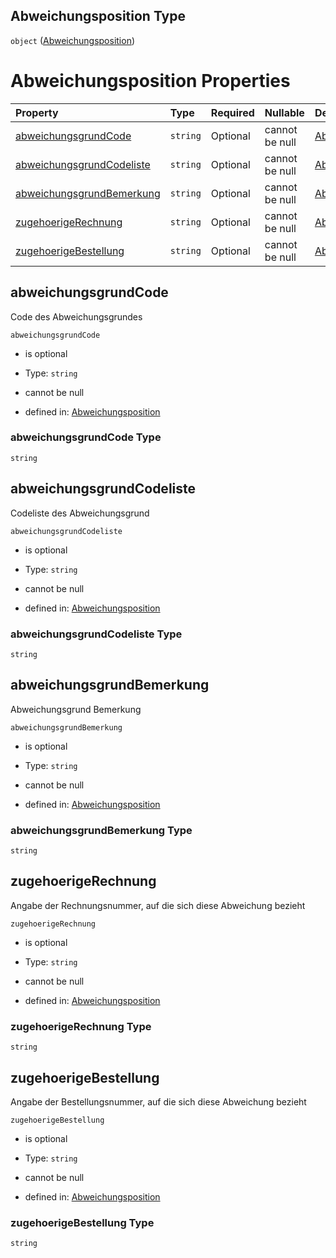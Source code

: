 ## Abweichungsposition Type

`object` ([Abweichungsposition](abweichungsposition.md))

# Abweichungsposition Properties

| Property                                                | Type     | Required | Nullable       | Defined by                                                                                                                                                                                                                                 |
| :------------------------------------------------------ | :------- | :------- | :------------- | :----------------------------------------------------------------------------------------------------------------------------------------------------------------------------------------------------------------------------------------- |
| [abweichungsgrundCode](#abweichungsgrundcode)           | `string` | Optional | cannot be null | [Abweichungsposition](abweichungsposition-properties-abweichungsgrundcode.md "https://raw.githubusercontent.com/conuti-gmbh/bo4e-schema/master/schemas/v1/com/Abweichungsposition.schema.json#/properties/abweichungsgrundCode")           |
| [abweichungsgrundCodeliste](#abweichungsgrundcodeliste) | `string` | Optional | cannot be null | [Abweichungsposition](abweichungsposition-properties-abweichungsgrundcodeliste.md "https://raw.githubusercontent.com/conuti-gmbh/bo4e-schema/master/schemas/v1/com/Abweichungsposition.schema.json#/properties/abweichungsgrundCodeliste") |
| [abweichungsgrundBemerkung](#abweichungsgrundbemerkung) | `string` | Optional | cannot be null | [Abweichungsposition](abweichungsposition-properties-abweichungsgrundbemerkung.md "https://raw.githubusercontent.com/conuti-gmbh/bo4e-schema/master/schemas/v1/com/Abweichungsposition.schema.json#/properties/abweichungsgrundBemerkung") |
| [zugehoerigeRechnung](#zugehoerigerechnung)             | `string` | Optional | cannot be null | [Abweichungsposition](abweichungsposition-properties-zugehoerigerechnung.md "https://raw.githubusercontent.com/conuti-gmbh/bo4e-schema/master/schemas/v1/com/Abweichungsposition.schema.json#/properties/zugehoerigeRechnung")             |
| [zugehoerigeBestellung](#zugehoerigebestellung)         | `string` | Optional | cannot be null | [Abweichungsposition](abweichungsposition-properties-zugehoerigebestellung.md "https://raw.githubusercontent.com/conuti-gmbh/bo4e-schema/master/schemas/v1/com/Abweichungsposition.schema.json#/properties/zugehoerigeBestellung")         |

## abweichungsgrundCode

Code des Abweichungsgrundes

`abweichungsgrundCode`

*   is optional

*   Type: `string`

*   cannot be null

*   defined in: [Abweichungsposition](abweichungsposition-properties-abweichungsgrundcode.md "https://raw.githubusercontent.com/conuti-gmbh/bo4e-schema/master/schemas/v1/com/Abweichungsposition.schema.json#/properties/abweichungsgrundCode")

### abweichungsgrundCode Type

`string`

## abweichungsgrundCodeliste

Codeliste des Abweichungsgrund

`abweichungsgrundCodeliste`

*   is optional

*   Type: `string`

*   cannot be null

*   defined in: [Abweichungsposition](abweichungsposition-properties-abweichungsgrundcodeliste.md "https://raw.githubusercontent.com/conuti-gmbh/bo4e-schema/master/schemas/v1/com/Abweichungsposition.schema.json#/properties/abweichungsgrundCodeliste")

### abweichungsgrundCodeliste Type

`string`

## abweichungsgrundBemerkung

Abweichungsgrund Bemerkung

`abweichungsgrundBemerkung`

*   is optional

*   Type: `string`

*   cannot be null

*   defined in: [Abweichungsposition](abweichungsposition-properties-abweichungsgrundbemerkung.md "https://raw.githubusercontent.com/conuti-gmbh/bo4e-schema/master/schemas/v1/com/Abweichungsposition.schema.json#/properties/abweichungsgrundBemerkung")

### abweichungsgrundBemerkung Type

`string`

## zugehoerigeRechnung

Angabe der Rechnungsnummer, auf die sich diese Abweichung bezieht

`zugehoerigeRechnung`

*   is optional

*   Type: `string`

*   cannot be null

*   defined in: [Abweichungsposition](abweichungsposition-properties-zugehoerigerechnung.md "https://raw.githubusercontent.com/conuti-gmbh/bo4e-schema/master/schemas/v1/com/Abweichungsposition.schema.json#/properties/zugehoerigeRechnung")

### zugehoerigeRechnung Type

`string`

## zugehoerigeBestellung

Angabe der Bestellungsnummer, auf die sich diese Abweichung bezieht

`zugehoerigeBestellung`

*   is optional

*   Type: `string`

*   cannot be null

*   defined in: [Abweichungsposition](abweichungsposition-properties-zugehoerigebestellung.md "https://raw.githubusercontent.com/conuti-gmbh/bo4e-schema/master/schemas/v1/com/Abweichungsposition.schema.json#/properties/zugehoerigeBestellung")

### zugehoerigeBestellung Type

`string`
